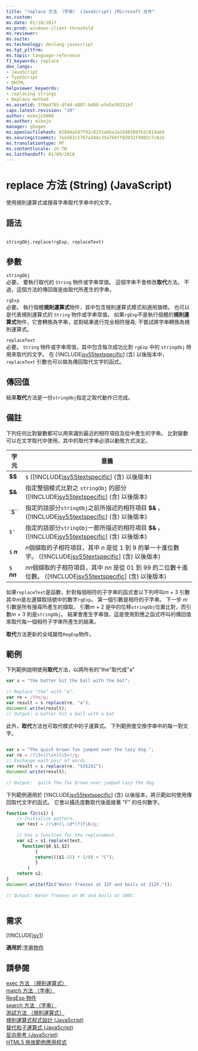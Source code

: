 ```yaml
---
title: "replace 方法 （字串） (JavaScript) |Microsoft 文件"
ms.custom: 
ms.date: 01/18/2017
ms.prod: windows-client-threshold
ms.reviewer: 
ms.suite: 
ms.technology: devlang-javascript
ms.tgt_pltfrm: 
ms.topic: language-reference
f1_keywords: replace
dev_langs:
- JavaScript
- TypeScript
- DHTML
helpviewer_keywords:
- replacing strings
- Replace method
ms.assetid: 5f0e4765-df4d-4887-bd09-efe5e58251bf
caps.latest.revision: "28"
author: mikejo5000
ms.author: mikejo
manager: ghogen
ms.openlocfilehash: 82894a5d7f92c8231a6ba3a1948369fb2c819a6d
ms.sourcegitcommit: 7ae502c5767a34dc35e760ff02032f4902c7c02b
ms.translationtype: MT
ms.contentlocale: zh-TW
ms.lasthandoff: 01/09/2018
---
```

# <a name="replace-method-string-javascript"></a>replace 方法 (String) (JavaScript)
使用規則運算式或搜尋字串取代字串中的文字。  
  
## <a name="syntax"></a>語法  
  
```  
  
stringObj.replace(rgExp, replaceText)  
```  
  
## <a name="parameters"></a>參數  
 `stringObj`  
 必要。 要執行取代的 `String` 物件或字串常值。 這個字串不會修改**取代**方法。 不過，這個方法的傳回值是由取代所產生的字串。  
  
 `rgExp`  
 必要。 執行個體**規則運算式**物件，其中包含規則運算式模式和適用旗標。 也可以是代表規則運算式的 `String` 物件或字串常值。 如果`rgExp`不是執行個體的**規則運算式**物件，它會轉換為字串，並對結果進行完全相符搜尋; 不嘗試將字串轉換為規則運算式。  
  
 `replaceText`  
 必要。 `String` 物件或字串常值，其中包含每次成功比對 `rgExp` 中的 `stringObj` 時用來取代的文字。 在 [!INCLUDE[jsv55textspecific](../../javascript/reference/includes/jsv55textspecific-md.md)] (含) 以後版本中，`replaceText` 引數也可以做為傳回取代文字的函式。  
  
## <a name="return-value"></a>傳回值  
 結果**取代**方法是一份`stringObj`指定之取代動作已完成。  
  
## <a name="remarks"></a>備註  
 下列任何比對變數都可以用來識別最近的相符項目及從中產生的字串。 比對變數可以在文字取代中使用，其中的取代字串必須以動態方式決定。  
  
|字元|意義|  
|----------------|-------------|  
|**$$**|`$` ([!INCLUDE[jsv55textspecific](../../javascript/reference/includes/jsv55textspecific-md.md)] (含) 以後版本)|  
|**$&**|指定整個模式比對之 `stringObj` 的部分  ([!INCLUDE[jsv55textspecific](../../javascript/reference/includes/jsv55textspecific-md.md)] (含) 以後版本)|  
|`$``|指定的該部分`stringObj`之前所描述的相符項目 **$&** 。 ([!INCLUDE[jsv55textspecific](../../javascript/reference/includes/jsv55textspecific-md.md)] (含) 以後版本)|  
|`$'`|指定的該部分`stringObj`一節所描述的相符項目 **$&** 。 ([!INCLUDE[jsv55textspecific](../../javascript/reference/includes/jsv55textspecific-md.md)] (含) 以後版本)|  
|`$`  ***n***| *n*個擷取的子相符項目，其中 *n* 是從 1 到 9 的單一十進位數字。 ([!INCLUDE[jsv55textspecific](../../javascript/reference/includes/jsv55textspecific-md.md)] (含) 以後版本)|  
|`$`  ***nn***| *nn*個擷取的子相符項目，其中 *nn* 是從 01 到 99 的二位數十進位數。 ([!INCLUDE[jsv55textspecific](../../javascript/reference/includes/jsv55textspecific-md.md)] (含) 以後版本)|  
  
 如果`replaceText`是函數，針對每個相符的子字串的函式會以下列呼叫*m* + 3 引數其中*m*是左邊擷取括號中的數字`rgExp`。 第一個引數是相符的子字串。 下一步 *m*引數是所有搜尋所產生的擷取。 引數*m* + 2 是中的位移`stringObj`位置比對，而引數*m* + 3 則是`stringObj`。 結果會產生字串值，這是使用對應之函式呼叫的傳回值來取代每一個相符子字串所產生的結果。  
  
 **取代**方法更新的全域屬性`RegExp`物件。  
  
## <a name="example"></a>範例  
 下列範例說明使用**取代**方法，以將所有的"the"取代成"a"  
  
```JavaScript  
var s = "the batter hit the ball with the bat";  
  
// Replace "the" with "a".  
var re = /the/g;  
var result = s.replace(re, "a");  
document.write(result);  
// Output: a batter hit a ball with a bat  
```  
  
 此外，**取代**方法也可取代模式中的子運算式。 下列範例會交換字串中的每一對文字。  
  
```JavaScript  
  
var s = "The quick brown fox jumped over the lazy dog.";  
var re = /(\S+)(\s+)(\S+)/g;  
// Exchange each pair of words.  
var result = s.replace(re, "$3$2$1");  
document.write(result);  
  
// Output:  quick The fox brown over jumped lazy the dog.  
```  
  
 下列範例適用於 [!INCLUDE[jsv55textspecific](../../javascript/reference/includes/jsv55textspecific-md.md)] (含) 以後版本，將示範如何使用傳回取代文字的函式。 它會以攝氏度數取代後面接著 "F" 的任何數字。  
  
```JavaScript  
function f2c(s1) {  
    // Initialize pattern.  
    var test = /(\d+(\.\d*)?)F\b/g;  
  
    // Use a function for the replacement.  
    var s2 = s1.replace(test,  
      function($0,$1,$2)  
           {   
           return((($1-32) * 5/9) + "C");  
           }  
        )  
    return s2;  
}  
document.write(f2c("Water freezes at 32F and boils at 212F."));  
  
// Output: Water freezes at 0C and boils at 100C.  
  
```  
  
## <a name="requirements"></a>需求  
 [!INCLUDE[jsv1](../../javascript/misc/includes/jsv1-md.md)]  
  
 **適用於**:[字串物件](../../javascript/reference/string-object-javascript.md)  
  
## <a name="see-also"></a>請參閱  
 [exec 方法 （規則運算式）](../../javascript/reference/exec-method-regular-expression-javascript.md)   
 [match 方法 （字串）](../../javascript/reference/match-method-string-javascript.md)   
 [RegExp 物件](../../javascript/reference/regexp-object-javascript.md)   
 [search 方法 （字串）](../../javascript/reference/search-method-string-javascript.md)   
 [測試方法 （規則運算式）](../../javascript/reference/test-method-regular-expression-javascript.md)   
 [規則運算式程式設計 (JavaScript)](http://msdn.microsoft.com/en-us/3b62e27c-4f07-4726-a95b-6e841807bfaf)   
 [替代和子運算式 (JavaScript)](http://msdn.microsoft.com/en-us/c59dd3e8-7fee-493e-9123-065af1e651ae)   
 [反向參考 (JavaScript)](http://msdn.microsoft.com/en-us/5d8dbd5a-cd03-4548-850b-9d7bad2c839a)   
 [HTML5 拖放範例應用程式](http://code.msdn.microsoft.com/Drag-and-drop-e2701a72)